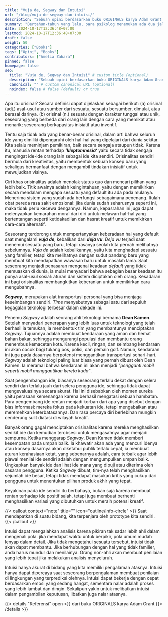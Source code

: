 ```yaml
---
title: "Vuja de, Segway dan Intuisi"
url: "/blog/vuja-de-segway-dan-intuisi/"
description: "Sebuah opini berdasarkan buku ORIGINALS karya Adam Grant."
summary: "Bertahun-tahun yang lalu, para psikolog menemukan ada dua jalan menuju keberhasilan yaitu: konformitas dan orisinalitas. Konformitas adalah mengikuti orang kebanyakan di jalur konvensional dan menjaga status quo (keadaan sebagaimana adanya). Sedangkan orisinalitas merupakan memilih jalur yang lebih jarang dilalui, tetapi akhirnya menjadikan segala sesuatu menjadi lebih baik."
date: 2024-10-17T12:36:48+07:00
lastmod: 2024-10-17T12:36:48+07:00
draft: false
weight: 50
categories: ["Books"]
tags: ["Opini", "Books"]
contributors: ["Amelia Zahara"]
pinned: false
homepage: false
seo:
  title: "Vuja de, Segway dan Intuisi" # custom title (optional)
  description: "Sebuah opini berdasarkan buku ORIGINALS karya Adam Grant." # custom description (recommended)
  canonical: "" # custom canonical URL (optional)
  noindex: false # false (default) or true
---
```

Apa itu orisinal? Secara definisi dapat dijelaskan sebagai berikut: (a) orisinal (adj.) asal-usul atau sumber dari sesuatu, sesuatu bersumber, dimulai, atau berasal darinya. (b) orisinal (n.) sesuatu dengan karakter tunggal atau unik, seseorang yang berbeda dari orang lain dengan cara yang memikat atau menarik; seseorang berkapasitas inisiatif atau inventif.

Tentu saja tidak ada yang benar-benar orisinal, dalam arti bahwa seluruh ide yang dimiliki dipengaruhi oleh hal-hal yang dipelajari dari dunia sekitar. Kita selalu meminjam pemikiran, baik secara sengaja ataupun tidak. Karena itu, manusia rentan terhadap ***‘kleptomnesia‘*** yaitu secara tidak sengaja mengingat ide-ide orang lain sebagai ide kita sendiri. Orisinalitas sendiri bermula dari kreativitas, yaitu membentuk sebuah konsep baru yang sekaligus bermanfaat dengan mengambil tindakan inisiatif untuk mewujudkan visinya.

Ciri khas orisinalitas adalah menolak status quo dan mencari pilihan yang lebih baik. Titik awalnya adalah keingintahuan, yaitu dengan memikirkan secara mendalam mengapa sesuatu yang default itu ada pada mulanya. Menerima sistem yang sudah ada berfungsi sebagaimana penenang. Itulah obat pereda rasa sakit emosional: jika dunia sudah seharusnya seperti ini, maka tidak perlu kecewa dengannya. Namun, kepasrahan ini juga dapat melenyapkan kemarahan moral dari diri untuk melawan hal-hal yang bertentangan seperti ketidakadilan dan hasrat kreatif untuk memikirkan cara-cara alternatif.

Seseorang terdorong untuk mempertanyakan keberadaan hal yang default saat mengalami ***vuja de***, kebalikan dari ***deja vu***. *Deja vu* terjadi saat menemui sesuatu yang baru, tetapi rasanya seolah kita pernah melihatnya sebelumnya. *Vuja de* adalah kebalikannya, yaitu kita menghadapi sesuatu yang familier, tetapi kita melihatnya dengan sudut pandang baru yang membuat kita mendapatkan wawasan baru untuk masalah lama. Saat seseorang menjadi penasaran mengenai keadaan *default* yang tidak memuaskan di dunia, ia mulai menyadari bahwa sebagian besar keadaan itu punya asal-usul sosial: aturan dan sistem diciptakan oleh orang. Kesadaran ini bagi orisinalitas membangkitkan keberanian untuk memikirkan cara mengubahnya.

***Segway***, merupakan alat transportasi personal yang bisa menjaga keseimbangan sendiri. *Time* menyebutnya sebagai satu dari sepuluh kegagalan teknologi terbesar dalam dekade ini.

Penemu *Segway* adalah seorang ahli teknologi bernama **Dean Kamen**. Setelah menyadari penerapan yang lebih luas untuk teknologi yang telah berhasil ia temukan, ia membentuk tim yang membantunya menciptakan *Segway*. Tujuannya adalah membuat kendaraan yang aman dan hemat bahan bakar, sehingga mengurangi populasi dan membantu orang menembus kemacetan kota. Karena kecil, ringan, dan seimbang kendaraan ini akan cocok bagi tukang pos, polisi, dan pemain golf. Namun, kendaraan ini juga pada dasarnya berpotensi menggantikan transportasi sehari-hari. *Segway* adalah teknologi paling luar biasa yang pernah dibuat oleh Dean Kamen. Ia meramal bahwa kendaraan ini akan menjadi *“pengganti mobil seperti mobil menggantikan kereta kuda”*.

Saat pengembangan ide, biasanya seseorang terlalu dekat dengan selera sendiri dan terlalu jauh dari selera pengguna ide, sehingga tidak dapat mengevaluasinya secara akurat. Hal ini disebabkan oleh momen eureka yaitu perasaan kemenangan karena berhasil mengatasi sebuah hambatan. Para pengembang ide rentan menjadi korban dari apa yang disebut dengan bias informasi: mereka fokus pada kekuatan ide, tetapi mengabaikan atau meremehkan keterbatasannya. Dan rasa percaya diri berlebihan mungkin cenderung sulit diatasi di wilayah kreatif.

Banyak orang gagal menciptakan orisinalitas karena mereka menghasilkan sedikit ide dan kemudian terobsesi untuk mengasahnya agar menjadi sempurna. Ketika menggarap *Segway*, Dean Kamen tidak memberi kesempatan pada umpan balik. Ia khawatir akan ada yang mencuri idenya atau konsep dasarnya akan diketahui publik terlalu cepat, ia membuat aturan kerahasiaan ketat. yang sebenarnya adalah, cara terbaik agar lebih piawai menilai ide sendiri adalah dengan mengumpulkan umpan balik. Ungkapkan banyak ide dan lihat ide mana yang dipuji atau diterima oleh sasaran pengguna. Ketika *Segway* dibuat, tim-nya telah menghasilkan sejumlah ide besar, tetapi tidak mendapat masukan kritis yang cukup dari pengguna untuk menentukan pilihan produk akhir yang tepat.

Keyakinan pada ide sendiri itu berbahaya, bukan saja karena membuat rentan terhadap ide positif salah, tetapi juga membuat berhenti menghasilkan variasi yang dibutuhkan untuk meraih potensi kreatif.

{{< callout context="note" title="" icon="outline/info-circle" >}}
Saat mendapatkan di suatu bidang, kita terpenjara oleh prototype kita sendiri.
{{< /callout >}}

Intuisi dapat mengalahkan analisis karena pikiran tak sadar lebih ahli dalam mengenali pola. jika mendapat waktu untuk berpikir, pola umum mudah lenyap dalam detail. Jika tidak mengetahui sesuatu tersebut, intuisi tidak akan dapat membantu. Jika berhubungan dengan hal yang tidak familier, anda harus mundur dan menilainya. Orang non-ahli akan membuat penilaian yang lebih tepat jika melakukan analisis menyeluruh.

Intuisi hanya akurat di bidang yang kita memiliki pengalaman atasnya. Intuisi hanya dapat dipercaya saat seseorang berpengalaman membuat penilaian di lingkungan yang terprediksi olehnya. Intuisi dapat bekerja dengan cepat berdasarkan emosi yang sedang hangat, sementara nalar adalah proses yang lebih lambat dan dingin. Sekalipun yakin untuk melibatkan intuisi dalam pengambilan keputusan, libatkan juga nalar atasnya.

{{< details "Referensi" open >}}
dari buku ORIGINALS karya Adam Grant
{{< /details >}}
